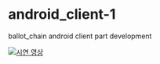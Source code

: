 # android_client-1
ballot_chain android client part development

[![시연 영상](https://youtu.be/eLuke9snLPE/0.jpg)](https://youtu.be/eLuke9snLPE)

